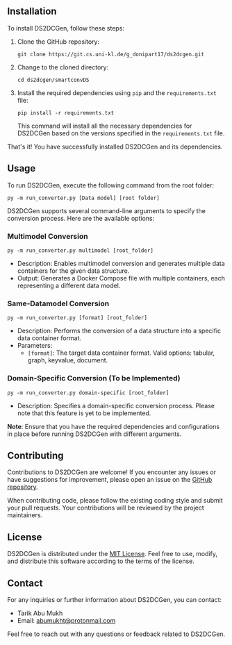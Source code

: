 ## Installation

To install DS2DCGen, follow these steps:

1. Clone the GitHub repository:
   ```
   git clone https://git.cs.uni-kl.de/g_donipart17/ds2dcgen.git
   ```

2. Change to the cloned directory:
   ```
   cd ds2dcgen/smartconvDS
   ```

3. Install the required dependencies using `pip` and the `requirements.txt` file:
   ```
   pip install -r requirements.txt
   ```

   This command will install all the necessary dependencies for DS2DCGen based on the versions specified in the `requirements.txt` file.

That's it! You have successfully installed DS2DCGen and its dependencies.

## Usage

To run DS2DCGen, execute the following command from the root folder:

```
py -m run_converter.py [Data model] [root folder]
```

DS2DCGen supports several command-line arguments to specify the conversion process. Here are the available options:

### Multimodel Conversion

```
py -m run_converter.py multimodel [root_folder]
```

- Description: Enables multimodel conversion and generates multiple data containers for the given data structure.
- Output: Generates a Docker Compose file with multiple containers, each representing a different data model.

### Same-Datamodel Conversion

```
py -m run_converter.py [format] [root_folder]
```

- Description: Performs the conversion of a data structure into a specific data container format.
- Parameters:
  - `[format]`: The target data container format. Valid options: tabular, graph, keyvalue, document.

### Domain-Specific Conversion (To be Implemented)

```
py -m run_converter.py domain-specific [root_folder]
```

- Description: Specifies a domain-specific conversion process. Please note that this feature is yet to be implemented.

**Note**: Ensure that you have the required dependencies and configurations in place before running DS2DCGen with different arguments.

## Contributing

Contributions to DS2DCGen are welcome! If you encounter any issues or have suggestions for improvement, please open an issue on the [GitHub repository](https://git.cs.uni-kl.de/g_donipart17/ds2dcgen/issues).

When contributing code, please follow the existing coding style and submit your pull requests. Your contributions will be reviewed by the project maintainers.

## License

DS2DCGen is distributed under the [MIT License](LICENSE). Feel free to use, modify, and distribute this software according to the terms of the license.

## Contact

For any inquiries or further information about DS2DCGen, you can contact:

- Tarik Abu Mukh
- Email: [abumukht@protonmail.com](mailto:abumukht@protonmail.com)

Feel free to reach out with any questions or feedback related to DS2DCGen.
